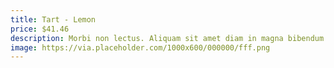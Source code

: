 ```yaml
---
title: Tart - Lemon
price: $41.46
description: Morbi non lectus. Aliquam sit amet diam in magna bibendum imperdiet. Nullam orci pede, venenatis non, sodales sed, tincidunt eu, felis.
image: https://via.placeholder.com/1000x600/000000/fff.png
---
```

